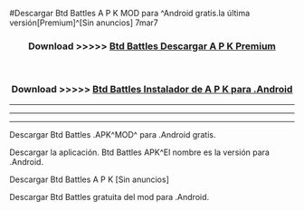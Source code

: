 #Descargar Btd Battles  A P K MOD para ^Android gratis.la última versión[Premium]^[Sin anuncios] 7mar7



<div align="center">
<h3>Download >>>>> <a href="https://es-web.web.app/?es= Btd Battles ">Btd Battles  Descargar A P K Premium</a></h3><br>

<h3>Download >>>>> <a href="https://es-web.web.app/?es= Btd Battles ">Btd Battles  Instalador de A P K para .Android</a></h3>
</div>


----------------------------------------------------------

----------------------------------------------------------

----------------------------------------------------------

Descargar Btd Battles  .APK^MOD^ para .Android gratis.

Descargar la aplicación. Btd Battles  APK^El nombre es la versión para .Android.

Descargar Btd Battles  A P K [Sin anuncios]

Descargar Btd Battles  gratuita del mod para .Android.